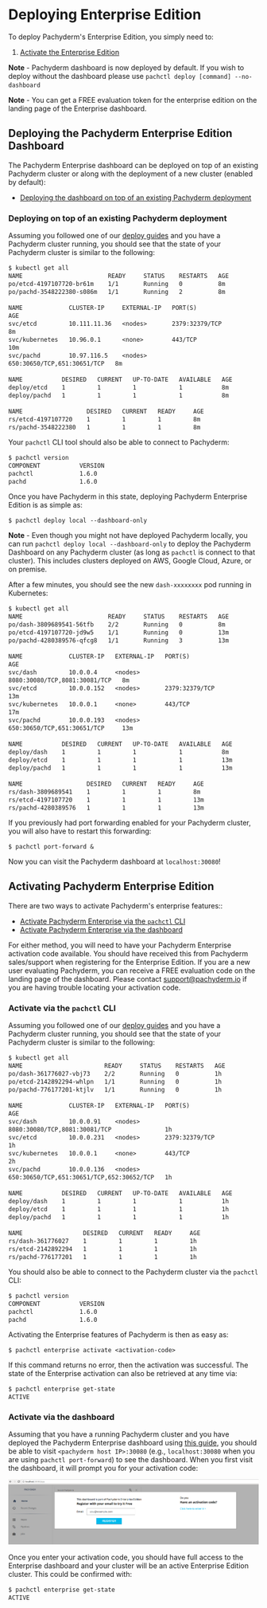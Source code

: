 # Deploying Enterprise Edition

To deploy Pachyderm's Enterprise Edition, you simply need to:

1. [Activate the Enterprise Edition](#activating-pachyderm-enterprise-edition)

**Note** - Pachyderm dashboard is now deployed by default. If you wish to deploy without the dashboard please use `pachctl deploy [command] --no-dashboard`

**Note** - You can get a FREE evaluation token for the enterprise edition on the landing page of the Enterprise dashboard.

## Deploying the Pachyderm Enterprise Edition Dashboard

The Pachyderm Enterprise dashboard can be deployed on top of an existing Pachyderm cluster or along with the deployment of a new cluster (enabled by default):

- [Deploying the dashboard on top of an existing Pachyderm deployment](#deploying-on-top-of-an-existing-pachyderm-deployment)

### Deploying on top of an existing Pachyderm deployment

Assuming you followed one of our [deploy guides](http://pachyderm.readthedocs.io/en/latest/deployment/deploy_intro.html) and you have a Pachyderm cluster running, you should see that the state of your Pachyderm cluster is similar to the following:

```
$ kubectl get all
NAME                        READY     STATUS    RESTARTS   AGE
po/etcd-4197107720-br61m    1/1       Running   0          8m
po/pachd-3548222380-s086m   1/1       Running   2          8m

NAME             CLUSTER-IP     EXTERNAL-IP   PORT(S)                       AGE
svc/etcd         10.111.11.36   <nodes>       2379:32379/TCP                8m
svc/kubernetes   10.96.0.1      <none>        443/TCP                       10m
svc/pachd        10.97.116.5    <nodes>       650:30650/TCP,651:30651/TCP   8m

NAME           DESIRED   CURRENT   UP-TO-DATE   AVAILABLE   AGE
deploy/etcd    1         1         1            1           8m
deploy/pachd   1         1         1            1           8m

NAME                  DESIRED   CURRENT   READY     AGE
rs/etcd-4197107720    1         1         1         8m
rs/pachd-3548222380   1         1         1         8m
```

Your `pachctl` CLI tool should also be able to connect to Pachyderm:

```
$ pachctl version
COMPONENT           VERSION             
pachctl             1.6.0               
pachd               1.6.0
```

Once you have Pachyderm in this state, deploying Pachyderm Enterprise Edition is as simple as:

```
$ pachctl deploy local --dashboard-only
```

**Note** - Even though you might not have deployed Pachyderm locally, you can run `pachctl deploy local --dashboard-only` to deploy the Pachyderm Dashboard on any Pachyderm cluster (as long as `pachctl` is connect to that cluster).  This includes clusters deployed on AWS, Google Cloud, Azure, or on premise. 

After a few minutes, you should see the new `dash-xxxxxxxx` pod running in Kubernetes:

```
$ kubectl get all
NAME                        READY     STATUS    RESTARTS   AGE
po/dash-3809689541-56tfb    2/2       Running   0          8m
po/etcd-4197107720-jd9w5    1/1       Running   0          13m
po/pachd-4280389576-qfcg8   1/1       Running   3          13m

NAME             CLUSTER-IP   EXTERNAL-IP   PORT(S)                         AGE
svc/dash         10.0.0.4     <nodes>       8080:30080/TCP,8081:30081/TCP   8m
svc/etcd         10.0.0.152   <nodes>       2379:32379/TCP                  13m
svc/kubernetes   10.0.0.1     <none>        443/TCP                         17m
svc/pachd        10.0.0.193   <nodes>       650:30650/TCP,651:30651/TCP     13m

NAME           DESIRED   CURRENT   UP-TO-DATE   AVAILABLE   AGE
deploy/dash    1         1         1            1           8m
deploy/etcd    1         1         1            1           13m
deploy/pachd   1         1         1            1           13m

NAME                  DESIRED   CURRENT   READY     AGE
rs/dash-3809689541    1         1         1         8m
rs/etcd-4197107720    1         1         1         13m
rs/pachd-4280389576   1         1         1         13m
```

If you previously had port forwarding enabled for your Pachyderm cluster, you will also have to restart this forwarding:

```
$ pachctl port-forward &
```

Now you can visit the Pachyderm dashboard at `localhost:30080`! 

## Activating Pachyderm Enterprise Edition

There are two ways to activate Pachyderm's enterprise features::

- [Activate Pachyderm Enterprise via the `pachctl` CLI](#activate-via-the-pachctl-cli)
- [Activate Pachyderm Enterprise via the dashboard](#activate-via-the-dashboard)

For either method, you will need to have your Pachyderm Enterprise activation code available.  You should have received this from Pachyderm sales/support when registering for the Enterprise Edition.  If you are a new user evaluating Pachyderm, you can receive a FREE evaluation code on the landing page of the dashboard. Please contact [support@pachyderm.io](mailto:support@pachyderm.io) if you are having trouble locating your activation code. 

### Activate via the `pachctl` CLI

Assuming you followed one of our [deploy guides](http://pachyderm.readthedocs.io/en/latest/deployment/deploy_intro.html) and you have a Pachyderm cluster running, you should see that the state of your Pachyderm cluster is similar to the following:

```
$ kubectl get all
NAME                       READY     STATUS    RESTARTS   AGE
po/dash-361776027-vbj73    2/2       Running   0          1h
po/etcd-2142892294-whlpn   1/1       Running   0          1h
po/pachd-776177201-ktjlv   1/1       Running   0          1h

NAME             CLUSTER-IP   EXTERNAL-IP   PORT(S)                                     AGE
svc/dash         10.0.0.91    <nodes>       8080:30080/TCP,8081:30081/TCP               1h
svc/etcd         10.0.0.231   <nodes>       2379:32379/TCP                              1h
svc/kubernetes   10.0.0.1     <none>        443/TCP                                     2h
svc/pachd        10.0.0.136   <nodes>       650:30650/TCP,651:30651/TCP,652:30652/TCP   1h

NAME           DESIRED   CURRENT   UP-TO-DATE   AVAILABLE   AGE
deploy/dash    1         1         1            1           1h
deploy/etcd    1         1         1            1           1h
deploy/pachd   1         1         1            1           1h

NAME                 DESIRED   CURRENT   READY     AGE
rs/dash-361776027    1         1         1         1h
rs/etcd-2142892294   1         1         1         1h
rs/pachd-776177201   1         1         1         1h 
```

You should also be able to connect to the Pachyderm cluster via the `pachctl` CLI:

```
$ pachctl version
COMPONENT           VERSION             
pachctl             1.6.0           
pachd               1.6.0
```

Activating the Enterprise features of Pachyderm is then as easy as:

```
$ pachctl enterprise activate <activation-code>
```

If this command returns no error, then the activation was successful. The state of the Enterprise activation can also be retrieved at any time via:

```
$ pachctl enterprise get-state   
ACTIVE
```  

### Activate via the dashboard

Assuming that you have a running Pachyderm cluster and you have deployed the Pachyderm Enterprise dashboard using [this guide](#deploying-the-pachyderm-enterprise-edition-dashboard), you should be able to visit `<pachyderm host IP>:30080` (e.g., `localhost:30080` when you are using `pachctl port-forward`) to see the dashboard. When you first visit the dashboard, it will prompt you for your activation code:

![alt tag](token.png)

Once you enter your activation code, you should have full access to the Enterprise dashboard and your cluster will be an active Enterprise Edition cluster.  This could be confirmed with:

```
$ pachctl enterprise get-state   
ACTIVE
```

